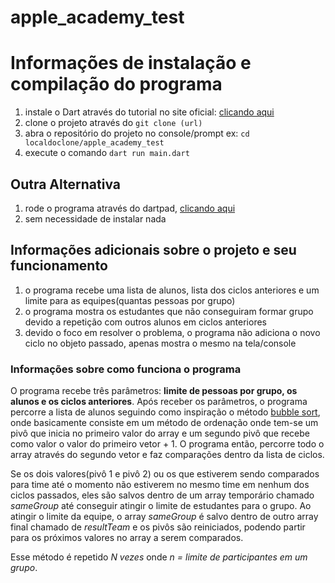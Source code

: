 # apple_academy_test

# Informações de instalação e compilação do programa

 1. instale o Dart através do tutorial no site oficial: [clicando aqui](https://dart.dev/get-dart)
 2. clone o projeto através do `git clone (url)`
 3. abra o repositório do projeto no console/prompt ex: `cd localdoclone/apple_academy_test`
 4. execute o comando `dart run main.dart`

 ## Outra Alternativa

 1. rode o programa através do dartpad, [clicando aqui](https://dartpad.dev/?id=376a5b43022c820bfe5ddb377b2659e1)
 2. sem necessidade de instalar nada


## Informações adicionais sobre o projeto e seu funcionamento

 1. o programa recebe uma lista de alunos, lista dos ciclos anteriores e um limite para as equipes(quantas pessoas por grupo)
 2. o programa mostra os estudantes que não conseguiram formar grupo devido a repetição com outros alunos em ciclos anteriores
 3. devido o foco em resolver o problema, o programa não adiciona o novo ciclo no objeto passado, apenas mostra o mesmo na tela/console


### Informações sobre como funciona o programa
 O programa recebe três parâmetros: **limite de pessoas por grupo, os alunos e os ciclos anteriores**. Após receber os parâmetros, o programa percorre a lista de alunos seguindo como inspiração o método [bubble sort](https://pt.wikipedia.org/wiki/Bubble_sort), onde basicamente consiste em um método de ordenação onde tem-se um pivô que inicia no primeiro valor do array e um segundo pivô que recebe como valor o valor do primeiro vetor + 1. O programa então, percorre todo o array através do segundo vetor e faz comparações dentro da lista de ciclos.

 Se os dois valores(pivô 1 e pivô 2) ou os que estiverem sendo comparados para time até o momento não estiverem no mesmo time em nenhum dos ciclos passados, eles são salvos dentro de um array temporário chamado *sameGroup* até conseguir atingir o limite de estudantes para o grupo. Ao atingir o limite da equipe, o array *sameGroup* é salvo dentro de outro array final chamado de *resultTeam* e os pivôs são reiniciados, podendo partir para os próximos valores no array a serem comparados.

 Esse método é repetido *N vezes* onde *n = limite de participantes em um grupo*.
 